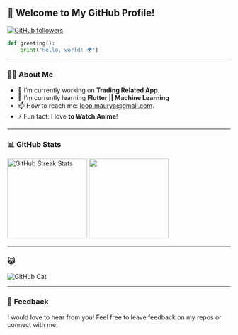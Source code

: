 ## 🚀 **Welcome to My GitHub Profile!**

[![GitHub followers](https://img.shields.io/github/followers/notrealmaurya?label=Follow&style=social)](https://github.com/notrealmaurya)


```python
def greeting():
    print("Hello, world! 🌍")
```

---

### 👨‍💻 **About Me**

- 🔭 I’m currently working on **Trading Related App**.
- 🌱 I’m currently learning **Flutter || Machine Learning**
- 📫 How to reach me: [loop.maurya@gmail.com](mailto:your-loop.maurya@gmail.com).
- ⚡ Fun fact: I love **to Watch Anime**!

---
<!--   
 


### 🛠 **Technical Skills**

#### Languages
![Java](https://img.shields.io/badge/-Java-333333?style=flat&logo=java)
![C](https://img.shields.io/badge/-C-333333?style=flat&logo=c)
![Kotlin](https://img.shields.io/badge/-Kotlin-333333?style=flat&logo=kotlin)

#### Frontend
![XML](https://img.shields.io/badge/-XML-333333?style=flat&logo=xml)
![JSON](https://img.shields.io/badge/-JSON-333333?style=flat&logo=json)
![Figma](https://img.shields.io/badge/-Figma-333333?style=flat&logo=figma)
![Adobe Illustrator](https://img.shields.io/badge/-Adobe%20Illustrator-333333?style=flat&logo=adobeillustrator)

#### Backend
![Node.js](https://img.shields.io/badge/-Node.js-333333?style=flat&logo=node.js)
![Express.js](https://img.shields.io/badge/-Express.js-333333?style=flat&logo=express)
![MySQL](https://img.shields.io/badge/-MySQL-333333?style=flat&logo=mysql)
![PostgreSQL](https://img.shields.io/badge/-PostgreSQL-333333?style=flat&logo=postgresql)
![MongoDB](https://img.shields.io/badge/-MongoDB-333333?style=flat&logo=mongodb)
![Firebase](https://img.shields.io/badge/-Firebase-333333?style=flat&logo=firebase)
![Room Database](https://img.shields.io/badge/-Room%20Database-333333?style=flat&logo=android)

#### Hosting/SaaS
![Firebase](https://img.shields.io/badge/-Firebase-333333?style=flat&logo=firebase)
![Heroku](https://img.shields.io/badge/-Heroku-333333?style=flat&logo=heroku)
![Render](https://img.shields.io/badge/-Render-333333?style=flat&logo=render)

#### Framework
![MVVM Architecture](https://img.shields.io/badge/-MVVM%20Architecture-333333?style=flat&logo=android)
![Hilt](https://img.shields.io/badge/-Hilt-333333?style=flat&logo=android)
![Retrofit](https://img.shields.io/badge/-Retrofit-333333?style=flat&logo=android)
![Gradle](https://img.shields.io/badge/-Gradle-333333?style=flat&logo=gradle)
![REST API](https://img.shields.io/badge/-REST%20API-333333?style=flat)

#### Developer Tools
![Jupyter Notebook](https://img.shields.io/badge/-Jupyter%20Notebook-333333?style=flat&logo=jupyter)
![Android Studio](https://img.shields.io/badge/-Android%20Studio-333333?style=flat&logo=androidstudio)
![VS Code](https://img.shields.io/badge/-VS%20Code-333333?style=flat&logo=visual-studio-code)
![Postman](https://img.shields.io/badge/-Postman-333333?style=flat&logo=postman)
![Git](https://img.shields.io/badge/-Git-333333?style=flat&logo=git)

---

-->
### 📊 **GitHub Stats**

<div>
  <img height="180em" src="https://github-readme-streak-stats.herokuapp.com/?user=notrealmaurya&theme=dark&hide_border=true" alt="GitHub Streak Stats" />
  <img height="180em" src="https://github-readme-stats.vercel.app/api/top-langs/?username=notrealmaurya&layout=compact&langs_count=8&theme=tokyonight&hide_border=true" />
</div>


---
<!--   

### 🌍 **Connect with Me**

[![LinkedIn](https://img.shields.io/badge/-LinkedIn-0A66C2?style=flat&logo=Linkedin&logoColor=white)](https://linkedin.com/in/notrealmaurya)
[![Portfolio](https://img.shields.io/badge/-Portfolio-333333?style=flat&logo=web)](https://____.com)

---
-->

### 🐱
![GitHub Cat](https://media.giphy.com/media/JIX9t2j0ZTN9S/giphy.gif)

---

### 💬 **Feedback**
I would love to hear from you! Feel free to leave feedback on my repos or connect with me.

